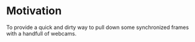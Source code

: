 # Motivation

To provide a quick and dirty way to pull down some synchronized frames with a handfull of webcams.